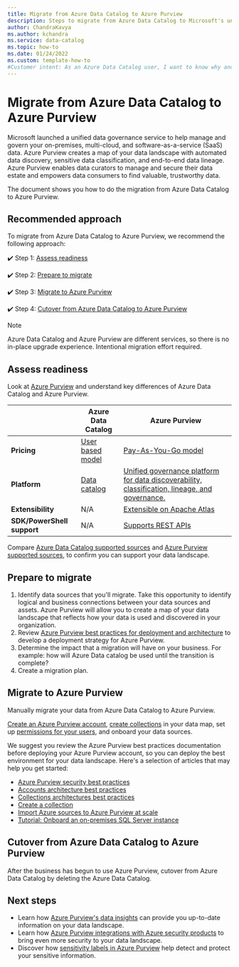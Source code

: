 ```yaml
---
title: Migrate from Azure Data Catalog to Azure Purview
description: Steps to migrate from Azure Data Catalog to Microsoft's unified data governance service--Azure Purview.
author: ChandraKavya
ms.author: kchandra
ms.service: data-catalog
ms.topic: how-to 
ms.date: 01/24/2022
ms.custom: template-how-to
#Customer intent: As an Azure Data Catalog user, I want to know why and how to migrate to Azure Purview so that I can use the best tools to manage my data.
---
```


# Migrate from Azure Data Catalog to Azure Purview

Microsoft launched a unified data governance service to help manage and govern your on-premises, multi-cloud, and software-as-a-service (SaaS) data. Azure Purview creates a map of your data landscape with automated data discovery, sensitive data classification, and end-to-end data lineage. Azure Purview enables data curators to manage and secure their data estate and empowers data consumers to find valuable, trustworthy data. 

The document shows you how to do the migration from Azure Data Catalog to Azure Purview. 

## Recommended approach

To migrate from Azure Data Catalog to Azure Purview, we recommend the following approach:

:heavy_check_mark: Step 1: [Assess readiness](#assess-readiness)

:heavy_check_mark: Step 2: [Prepare to migrate](#prepare-to-migrate)

:heavy_check_mark: Step 3: [Migrate to Azure Purview](#migrate-to-azure-purview)

:heavy_check_mark: Step 4: [Cutover from Azure Data Catalog to Azure Purview](#cutover-from-azure-data-catalog-to-azure-purview)

> [!NOTE]
> Azure Data Catalog and Azure Purview are different services, so there is no in-place upgrade experience. Intentional migration effort required.

## Assess readiness

Look at [Azure Purview](https://azure.microsoft.com/services/purview/) and understand key differences of Azure Data Catalog and Azure Purview.

||Azure Data Catalog  |Azure Purview |
|---------|---------|---------|
|**Pricing**    |[User based model](https://azure.microsoft.com/pricing/details/data-catalog/)      |[Pay-As-You-Go model](https://azure.microsoft.com/pricing/details/azure-purview/)       |
|**Platform**    |[Data catalog](overview.md)     |[Unified governance platform for data discoverability, classification, lineage, and governance.](../purview/purview-connector-overview.md)        |
|**Extensibility** |N/A  |[Extensible on Apache Atlas](../purview/tutorial-purview-tools.md)|
|**SDK/PowerShell support** |N/A |[Supports REST APIs](/rest/api/purview/) |

Compare [Azure Data Catalog supported sources](data-catalog-dsr.md) and [Azure Purview supported sources](../purview/purview-connector-overview.md), to confirm you can support your data landscape.

## Prepare to migrate

1. Identify data sources that you'll migrate.
    Take this opportunity to identify logical and business connections between your data sources and assets. Azure Purview will allow you to create a map of your data landscape that reflects how your data is used and discovered in your organization.
1. Review [Azure Purview best practices for deployment and architecture](../purview/deployment-best-practices.md) to develop a deployment strategy for Azure Purview.
1. Determine the impact that a migration will have on your business. 
    For example: how will Azure Data catalog be used until the transition is complete?
1. Create a migration plan.

## Migrate to Azure Purview

Manually migrate your data from Azure Data Catalog to Azure Purview.

[Create an Azure Purview account](../purview/create-catalog-portal.md), [create collections](../purview/create-catalog-portal.md) in your data map, set up [permissions for your users](../purview/catalog-permissions.md), and onboard your data sources.
    
We suggest you review the Azure Purview best practices documentation before deploying your Azure Purview account, so you can deploy the best environment for your data landscape.
Here's a selection of articles that may help you get started:
- [Azure Purview security best practices](../purview/concept-best-practices-security.md)
- [Accounts architecture best practices](../purview/concept-best-practices-accounts.md)
- [Collections architectures best practices](../purview/concept-best-practices-collections.md)
- [Create a collection](../purview/quickstart-create-collection.md)
- [Import Azure sources to Azure Purview at scale](../purview/tutorial-data-sources-readiness.md)
- [Tutorial: Onboard an on-premises SQL Server instance](../purview/tutorial-register-scan-on-premises-sql-server.md)

## Cutover from Azure Data Catalog to Azure Purview

After the business has begun to use Azure Purview, cutover from Azure Data Catalog by deleting the Azure Data Catalog.  

## Next steps
- Learn how [Azure Purview's data insights](../purview/concept-insights.md) can provide you up-to-date information on your data landscape.
- Learn how [Azure Purview integrations with Azure security products](../purview/how-to-integrate-with-azure-security-products.md) to bring even more security to your data landscape.
- Discover how [sensitivity labels in Azure Purview](../purview/create-sensitivity-label.md) help detect and protect your sensitive information.
